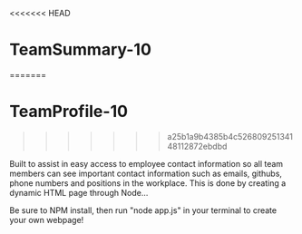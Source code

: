 <<<<<<< HEAD
# TeamSummary-10
=======
# TeamProfile-10
>>>>>>> a25b1a9b4385b4c52680925134148112872ebdbd

Built to assist in easy access to employee contact information so all team members can see important contact information such as emails, githubs, phone numbers and positions in the workplace. This is done by creating a dynamic HTML page through Node...

Be sure to NPM install, then run "node app.js" in your terminal to create your own webpage!
